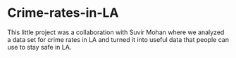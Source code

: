 # Crime-rates-in-LA
This little project was a collaboration with Suvir Mohan where we analyzed a data set for crime rates in LA and turned it into useful data that people can use to stay safe in LA.
